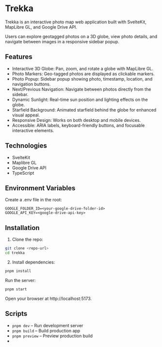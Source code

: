 # Trekka

Trekka is an interactive photo map web application built with SvelteKit, MapLibre GL, and Google Drive API. 

Users can explore geotagged photos on a 3D globe, view photo details, and navigate between images in a responsive sidebar popup.

## Features

* Interactive 3D Globe: Pan, zoom, and rotate a globe with MapLibre GL.
* Photo Markers: Geo-tagged photos are displayed as clickable markers.
* Photo Popup: Sidebar popup showing photo, timestamp, location, and navigation buttons.
* Next/Previous Navigation: Navigate between photos directly from the sidebar.
* Dynamic Sunlight: Real-time sun position and lighting effects on the globe.
* Starfield Background: Animated starfield behind the globe for enhanced visual appeal.
* Responsive Design: Works on both desktop and mobile devices.
* Accessible: ARIA labels, keyboard-friendly buttons, and focusable interactive elements.

## Technologies

* SvelteKit
* Maplibre GL
* Google Drive API
* TypeScript

## Environment Variables

Create a .env file in the root:
```.env
GOOGLE_FOLDER_ID=<your-google-drive-folder-id>
GOOGLE_API_KEY=<google-drive-api-key>
```

## Installation

1. Clone the repo:
```bash
git clone <repo-url>
cd trekka
```

2. Install dependencies:
```bash
pnpm install
```

Run the server:
```bash
pnpm start
```

Open your browser at http://localhost:5173.

## Scripts

* `pnpm dev` – Run development server
* `pnpm build` – Build production app
* `pnpm preview` – Preview production build
* 